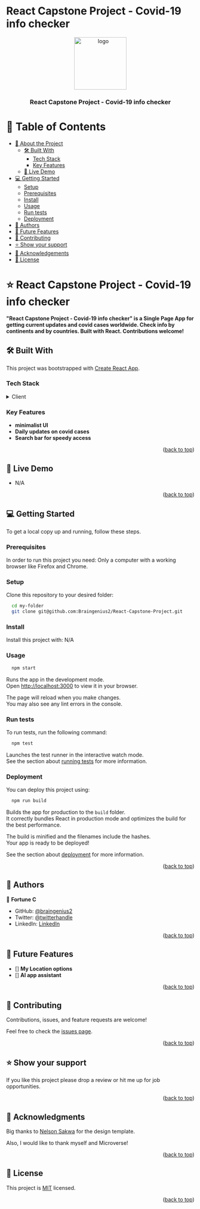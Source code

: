 
# React Capstone Project - Covid-19 info checker
<a name="readme-top"></a>

<div align="center">
  <img src="http://img.scoop.it/cKEZkd1vEUhIUuoyVpYuQjl72eJkfbmt4t8yenImKBXEejxNn4ZJNZ2ss5Ku7Cxt" alt="logo" width="140"  height="auto" />
  <br/>

  <h3><b>React Capstone Project - Covid-19 info checker</b></h3>

</div>

<!-- TABLE OF CONTENTS -->

# 📗 Table of Contents

- [📖 About the Project](#about-project)
  - [🛠 Built With](#built-with)
    - [Tech Stack](#tech-stack)
    - [Key Features](#key-features)
  - [🚀 Live Demo](#live-demo)
- [💻 Getting Started](#getting-started)
  - [Setup](#setup)
  - [Prerequisites](#prerequisites)
  - [Install](#install)
  - [Usage](#usage)
  - [Run tests](#run-tests)
  - [Deployment](#triangular_flag_on_post-deployment)
- [👥 Authors](#authors)
- [🔭 Future Features](#future-features)
- [🤝 Contributing](#contributing)
- [⭐️ Show your support](#support)
- [🙏 Acknowledgements](#acknowledgements)
- [📝 License](#license)

<!-- PROJECT DESCRIPTION -->

# ⭐ React Capstone Project - Covid-19 info checker <a name="about-project"></a>

**"React Capstone Project - Covid-19 info checker" is a Single Page App for getting current updates and covid cases worldwide. Check info by continents and by countries. Built with React. Contributions welcome!** 

## 🛠 Built With <a name="built-with"></a>
This project was bootstrapped with [Create React App](https://github.com/facebook/create-react-app).

### Tech Stack <a name="tech-stack"></a>

<details>
  <summary>Client</summary>
  <ul>
    <li>React</li>
    <li>Tailwind CSS<li/>
  </ul>
</details>

<!-- Features -->

### Key Features <a name="key-features"></a>

- **minimalist UI**
- **Daily updates on covid cases**
- **Search bar for speedy access**

<p align="right">(<a href="#readme-top">back to top</a>)</p>

<!-- LIVE DEMO -->

## 🚀 Live Demo <a name="live-demo"></a>

- N/A

<p align="right">(<a href="#readme-top">back to top</a>)</p>

<!-- GETTING STARTED -->

## 💻 Getting Started <a name="getting-started"></a>


To get a local copy up and running, follow these steps.

### Prerequisites

In order to run this project you need: Only a computer with a working browser like Firefox and Chrome.

<!--
Example command:

```sh
 gem install rails
```
 -->

### Setup

Clone this repository to your desired folder:



```sh
  cd my-folder
  git clone git@github.com:Braingenius2/React-Capstone-Project.git
```

### Install

Install this project with:
N/A

<!--
Example command:

```sh
  cd my-project
  gem install
```
--->

### Usage

```sh
  npm start
```

Runs the app in the development mode.\
Open [http://localhost:3000](http://localhost:3000) to view it in your browser.

The page will reload when you make changes.\
You may also see any lint errors in the console.


<!--
Example command:

```sh
  rails server
```
--->

### Run tests

To run tests, run the following command:

```sh
  npm test
```

Launches the test runner in the interactive watch mode.\
See the section about [running tests](https://facebook.github.io/create-react-app/docs/running-tests) for more information.

<!--
Example command:

```sh
  bin/rails test test/models/article_test.rb
```
--->

### Deployment

You can deploy this project using:

```sh
  npm run build
```

Builds the app for production to the `build` folder.\
It correctly bundles React in production mode and optimizes the build for the best performance.

The build is minified and the filenames include the hashes.\
Your app is ready to be deployed!

See the section about [deployment](https://facebook.github.io/create-react-app/docs/deployment) for more information.
<!--
Example:

```sh

```
 -->

<p align="right">(<a href="#readme-top">back to top</a>)</p>

<!-- AUTHORS -->

## 👥 Authors <a name="authors"></a>

👤 **Fortune C**

- GitHub: [@braingenius2](https://github.com/braingenius2)
- Twitter: [@twitterhandle](https://twitter.com/braingenius2)
- LinkedIn: [LinkedIn](https://www.linkedin.com/in/fortune-uzodinma-8943b2136/)

<p align="right">(<a href="#readme-top">back to top</a>)</p>

<!-- FUTURE FEATURES -->

## 🔭 Future Features <a name="future-features"></a>

- [] **My Location options**
- [] **AI app assistant**

<p align="right">(<a href="#readme-top">back to top</a>)</p>

<!-- CONTRIBUTING -->

## 🤝 Contributing <a name="contributing"></a>

Contributions, issues, and feature requests are welcome!

Feel free to check the [issues page](https://github.com/Braingenius2/React-Capstone-Project/issues).

<p align="right">(<a href="#readme-top">back to top</a>)</p>

<!-- SUPPORT -->

## ⭐️ Show your support <a name="support"></a>

If you like this project please drop a review or hit me up for job opportunities.

<p align="right">(<a href="#readme-top">back to top</a>)</p>

<!-- ACKNOWLEDGEMENTS -->

## 🙏 Acknowledgments <a name="acknowledgements"></a>

Big thanks to [Nelson Sakwa](https://www.behance.net/sakwadesignstudio) for the design template.

Also, I would like to thank myself and Microverse!

<p align="right">(<a href="#readme-top">back to top</a>)</p>

<!-- LICENSE -->

## 📝 License <a name="license"></a>

This project is [MIT](./LICENSE) licensed.
<p align="right">(<a href="#readme-top">back to top</a>)</p>
